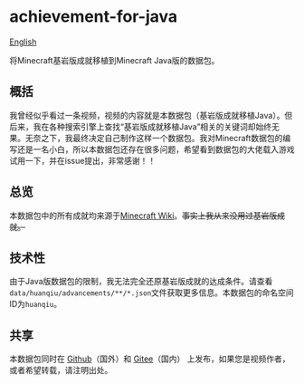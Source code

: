 # achievement-for-java

[English](README_EN.md) 

将Minecraft基岩版成就移植到Minecraft Java版的数据包。

## 概括

我曾经似乎看过一条视频，视频的内容就是本数据包（基岩版成就移植Java）。但后来，我在各种搜索引擎上查找“基岩版成就移植Java”相关的关键词却始终无果。无奈之下，我最终决定自己制作这样一个数据包。我对Minecraft数据包的编写还是一名小白，所以本数据包还存在很多问题，希望看到数据包的大佬载入游戏试用一下，并在issue提出，非常感谢！！

## 总览

本数据包中的所有成就均来源于[Minecraft Wiki](https://minecraft.fandom.com/zh/)。~~事实上我从来没用过基岩版成就。~~

## 技术性

由于Java版数据包的限制，我无法完全还原基岩版成就的达成条件。请查看``data/huanqiu/advancements/**/*.json``文件获取更多信息。本数据包的命名空间ID为``huanqiu``。

## 共享

本数据包同时在 [Github](https://github.com/huanqiugame/achievements-for-java/)（国外）和 [Gitee](https://gitee.com/huan-qiu/achievements-for-java/)（国内） 上发布，如果您是视频作者，或者希望转载，请注明出处。